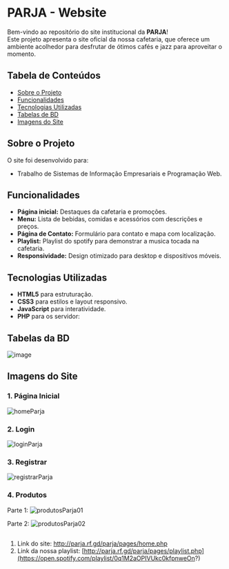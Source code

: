 
# PARJA - Website

Bem-vindo ao repositório do site institucional da **PARJA**!  
Este projeto apresenta o site oficial da nossa cafetaria, que oferece um ambiente acolhedor para desfrutar de ótimos cafés e jazz para aproveitar o momento.

## Tabela de Conteúdos

- [Sobre o Projeto](#sobre-o-projeto)
- [Funcionalidades](#funcionalidades)
- [Tecnologias Utilizadas](#tecnologias-utilizadas)
- [Tabelas de BD](#tabelas-de-bd)
- [Imagens do Site](#imagens-do-site)

## Sobre o Projeto

O site foi desenvolvido para:

- Trabalho de Sistemas de Informação Empresariais e Programação Web.

## Funcionalidades

- **Página inicial:** Destaques da cafetaria e promoções.
- **Menu:** Lista de bebidas, comidas e acessórios com descrições e preços.
- **Página de Contato:** Formulário para contato e mapa com localização.
- **Playlist:** Playlist do spotify para demonstrar a musica tocada na cafetaria.
- **Responsividade:** Design otimizado para desktop e dispositivos móveis.

## Tecnologias Utilizadas

- **HTML5** para estruturação.
- **CSS3** para estilos e layout responsivo.
- **JavaScript** para interatividade.
- **PHP** para os servidor:

## Tabelas da BD

![image](https://github.com/user-attachments/assets/7ee4fc77-dd6b-4ef3-8375-92874147c623)

## Imagens do Site

### 1. Página Inicial
![homeParja](https://github.com/user-attachments/assets/9c6f6a8b-4f4b-4ed9-9f85-4d541a209762)

### 2. Login
![loginParja](https://github.com/user-attachments/assets/656bbc28-d42a-42a7-bf95-9a62bc9a2996)

### 3. Registrar
![registrarParja](https://github.com/user-attachments/assets/8cc6168d-8ea4-4e6e-8132-e829ce297f12)

### 4. Produtos
Parte 1:
![produtosParja01](https://github.com/user-attachments/assets/cbe917a5-2c98-44a3-92b1-5451e8352254)

Parte 2:
![produtosParja02](https://github.com/user-attachments/assets/210ffcc6-3729-4153-b77d-1007280b43a5)

##
1. Link do site:
   http://parja.rf.gd/parja/pages/home.php  
2. Link da nossa playlist:
   [http://parja.rf.gd/parja/pages/playlist.php](https://open.spotify.com/playlist/0q1M2aOPIVUkc0kfpnweOn?)
